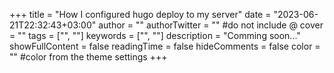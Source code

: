 +++
title = "How I configured hugo deploy to my server"
date = "2023-06-21T22:32:43+03:00"
author = ""
authorTwitter = "" #do not include @
cover = ""
tags = ["", ""]
keywords = ["", ""]
description = "Comming soon..."
showFullContent = false
readingTime = false
hideComments = false
color = "" #color from the theme settings
+++
